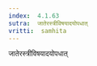 ```yaml
---
index:  4.1.63
sutra:  जातेरस्त्रीविषयादयोपधात्
vritti:  samhita 
---
```


जातेरस्त्रीविषयादयोपधात्

